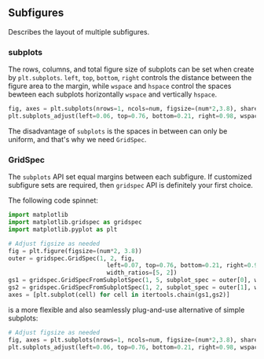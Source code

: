 ## Subfigures

Describes the layout of multiple subfigures.

### subplots
The rows, columns, and total figure size of subplots can be set when create by `plt.subplots`. `left`, `top`, `bottom`, `right` controls the distance between the figure area to the margin, while `wspace` and `hspace` control the spaces bewteen each subplots horizontally `wspace` and vertically `hspace`.

```python
fig, axes = plt.subplots(nrows=1, ncols=num, figsize=(num*2,3.8), sharex="none") 
plt.subplots_adjust(left=0.06, top=0.76, bottom=0.21, right=0.98, wspace=0.39, hspace=0.1)
```

The disadvantage of `subplots` is the spaces in between can only be uniform, and that's why we need `GridSpec`.

### GridSpec

The `subplots` API set equal margins between each subfigure. If customized subfigure sets are required, then `gridspec` API is definitely your first choice.

The following code spinnet: 
```python
import matplotlib
import matplotlib.gridspec as gridspec
import matplotlib.pyplot as plt

# Adjust figsize as needed
fig = plt.figure(figsize=(num*2, 3.8))  
outer = gridspec.GridSpec(1, 2, fig, 
                            left=0.07, top=0.76, bottom=0.21, right=0.98, wspace=0.18 if y=="energy" else 0.08,
                            width_ratios=[5, 2]) 
gs1 = gridspec.GridSpecFromSubplotSpec(1, 5, subplot_spec = outer[0], wspace=0.46 if y=="energy" else 0.35, width_ratios=None)
gs2 = gridspec.GridSpecFromSubplotSpec(1, 2, subplot_spec = outer[1], wspace=0.4 if y=="energy" else 0.35, width_ratios=None)
axes = [plt.subplot(cell) for cell in itertools.chain(gs1,gs2)]
```

is a more flexible and also seamlessly plug-and-use alternative of simple subplots:
```python
# Adjust figsize as needed
fig, axes = plt.subplots(nrows=1, ncols=num, figsize=(num*2,3.8), sharex="none")  
plt.subplots_adjust(left=0.06, top=0.76, bottom=0.21, right=0.98, wspace=0.39)
```
